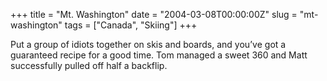 +++
title = "Mt. Washington"
date = "2004-03-08T00:00:00Z"
slug = "mt-washington"
tags = ["Canada", "Skiing"]
+++

Put a group of idiots together on skis and boards, and you’ve got a guaranteed
recipe for a good time. Tom managed a sweet 360 and Matt successfully pulled
off half a backflip.

